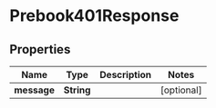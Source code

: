 

# Prebook401Response


## Properties

| Name | Type | Description | Notes |
|------------ | ------------- | ------------- | -------------|
|**message** | **String** |  |  [optional] |



